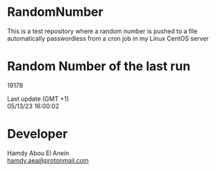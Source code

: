 # RandomNumber    
This is a test repository where a random number is pushed to a file automatically passwordless from a cron job in my Linux CentOS server    
# Random Number of the last run   
19178
      
Last update (GMT +1)    
05/13/23 16:00:02
# Developer    
Hamdy Abou El Anein   
hamdy.aea@protonmail.com
